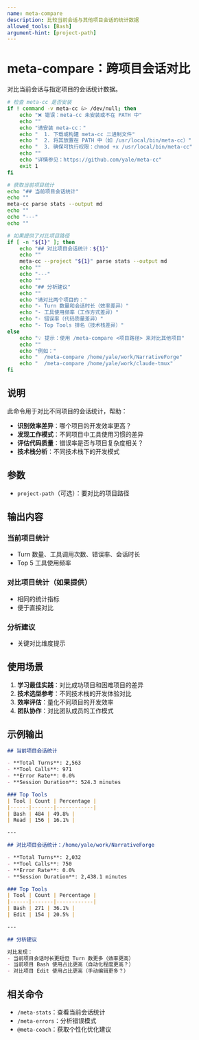 ```yaml
---
name: meta-compare
description: 比较当前会话与其他项目会话的统计数据
allowed_tools: [Bash]
argument-hint: [project-path]
---
```


# meta-compare：跨项目会话对比

对比当前会话与指定项目的会话统计数据。

```bash
# 检查 meta-cc 是否安装
if ! command -v meta-cc &> /dev/null; then
    echo "❌ 错误：meta-cc 未安装或不在 PATH 中"
    echo ""
    echo "请安装 meta-cc："
    echo "  1. 下载或构建 meta-cc 二进制文件"
    echo "  2. 将其放置在 PATH 中（如 /usr/local/bin/meta-cc）"
    echo "  3. 确保可执行权限：chmod +x /usr/local/bin/meta-cc"
    echo ""
    echo "详情参见：https://github.com/yale/meta-cc"
    exit 1
fi

# 获取当前项目统计
echo "## 当前项目会话统计"
echo ""
meta-cc parse stats --output md
echo ""
echo "---"
echo ""

# 如果提供了对比项目路径
if [ -n "${1}" ]; then
    echo "## 对比项目会话统计：${1}"
    echo ""
    meta-cc --project "${1}" parse stats --output md
    echo ""
    echo "---"
    echo ""
    echo "## 分析建议"
    echo ""
    echo "请对比两个项目的："
    echo "- Turn 数量和会话时长（效率差异）"
    echo "- 工具使用频率（工作方式差异）"
    echo "- 错误率（代码质量差异）"
    echo "- Top Tools 排名（技术栈差异）"
else
    echo "💡 提示：使用 /meta-compare <项目路径> 来对比其他项目"
    echo ""
    echo "例如："
    echo "  /meta-compare /home/yale/work/NarrativeForge"
    echo "  /meta-compare /home/yale/work/claude-tmux"
fi
```

## 说明

此命令用于对比不同项目的会话统计，帮助：

- **识别效率差异**：哪个项目的开发效率更高？
- **发现工作模式**：不同项目中工具使用习惯的差异
- **评估代码质量**：错误率是否与项目复杂度相关？
- **技术栈分析**：不同技术栈下的开发模式

## 参数

- `project-path`（可选）：要对比的项目路径

## 输出内容

### 当前项目统计
- Turn 数量、工具调用次数、错误率、会话时长
- Top 5 工具使用频率

### 对比项目统计（如果提供）
- 相同的统计指标
- 便于直接对比

### 分析建议
- 关键对比维度提示

## 使用场景

1. **学习最佳实践**：对比成功项目和困难项目的差异
2. **技术选型参考**：不同技术栈的开发体验对比
3. **效率评估**：量化不同项目的开发效率
4. **团队协作**：对比团队成员的工作模式

## 示例输出

```markdown
## 当前项目会话统计

- **Total Turns**: 2,563
- **Tool Calls**: 971
- **Error Rate**: 0.0%
- **Session Duration**: 524.3 minutes

### Top Tools
| Tool | Count | Percentage |
|------|-------|------------|
| Bash | 484 | 49.8% |
| Read | 156 | 16.1% |

---

## 对比项目会话统计：/home/yale/work/NarrativeForge

- **Total Turns**: 2,032
- **Tool Calls**: 750
- **Error Rate**: 0.0%
- **Session Duration**: 2,438.1 minutes

### Top Tools
| Tool | Count | Percentage |
|------|-------|------------|
| Bash | 271 | 36.1% |
| Edit | 154 | 20.5% |

---

## 分析建议

对比发现：
- 当前项目会话时长更短但 Turn 数更多（效率更高）
- 当前项目 Bash 使用占比更高（自动化程度更高？）
- 对比项目 Edit 使用占比更高（手动编辑更多？）
```

## 相关命令

- `/meta-stats`：查看当前会话统计
- `/meta-errors`：分析错误模式
- `@meta-coach`：获取个性化优化建议
